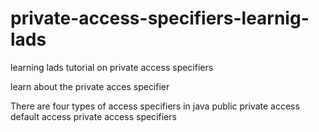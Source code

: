 # private-access-specifiers-learnig-lads
learning lads tutorial on private access specifiers

learn about the private acces specifier

There are four types of access specifiers in java
  public
  private access
  default access
  private access specifiers
